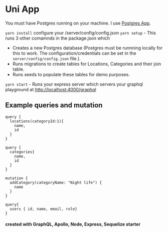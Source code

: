 # Uni App

You must have Postgres running on your machine. I use [Postgres App](https://postgresapp.com/). 

`yarn install`
configure your /server/config/config.json
`yarn setup` - This runs 3 other comamnds in the package.json which

- Creates a new Postgres database (Postgres must be runnning locally for this to work. The configuration/credentials can be set in the `server/config/config.json` file.).
- Runs migrations to create tables for Locations, Categories and their join table.
- Runs seeds to populate these tables for demo purposes.

`yarn start` - Runs your express server which servers your graphql playground at [http://localhost:4000/graphql](http://localhost:4000/graphql)

## Example queries and mutation

```
query {
  locations(categoryId:1){
    name,
    id
  }
}
```

```
query {
  categories{
    name,
    id
  }
}
```

```
mutation {
  addCategory(categoryName: "Night life") {
    name
  }
}
```

```
query{
  users { id, name, email, role}
}
```
#### created with GraphQL, Apollo, Node, Express, Sequelize starter
